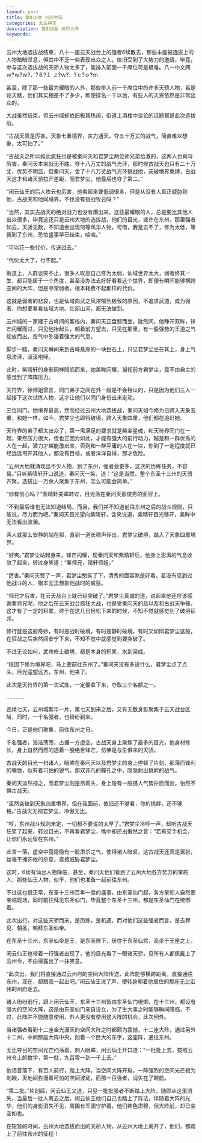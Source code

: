 ```yaml
---
layout: post
title: 第818章 州府大阵
categories: 太古神王
description: 第818章 州府大阵
keywords:
---
```


云州大地选拔战结束，八十一座云天战台上的强者6续散去，那些未能被选拔上的人物暗暗叹息，但其中不乏一些表现出众之人，依旧受到了大势力的邀请，毕竟，参与这次选拔战的天骄人物太多了，能排入前面一千席位可是极难。八一中文网  ｗ?ｗ?ｗ?．?８?１ ｚ?ｗ?．?ｃ?ｏ?ｍ

甚至，除了那一些最为耀眼的人外，那些排入前一千席位中的许多天骄人物，若是论天赋，他们其实相差不了多少，即便排名一千以后，有些人的天资依然是非常出众的。

大战虽然结束，但云州城却依旧极其热闹，街道上酒楼中谈论的话题都是此次选拔战。

“古战天真是厉害，天象七重境界，实力通天，夺五十万丈的战气，简直难以想象，太可怕了。”

“古战天之所以如此疯狂也是被秦问天和君梦尘两位师兄弟给激的，这两人也真叫厉害，秦问天本来战无不胜，夺十八万丈的战气光环，那时候古战天也只有二十万丈，优势不明显，但秦问天，舍了十八万丈战气光环挑战他，突破境界束缚，古战天这才和诸天骄拉开差距，而君梦尘，他最后也夺了第二。”

“闲云仙王的后人牧云也厉害，他看起来要低调很多，但是从没有人真正威胁到他，古战天和他同境界，不也没有挑战牧云吗？”

“当然，其实古战天的绝对战力也没有爆出来，这些最耀眼的人，总是要比其他人出众很多，毕竟这还只是云州大地的选拔战，他们的目光，或许在东州，那里强者如云，天骄无数，不知道会出现何等风华人物，可惜，我是去不了，修为太低，等我到了东州，恐怕盛事早已结束，哈哈。”

“可以花一些代价，传送过去。”

“代价太大了，付不起。”

街道上，人群谈笑不止，很多人叹息自己修为太弱，仙域世界太大，弱者终其一生，都只能居于一个角度，甚至没办法去好好看看这个世界，即便有瞬间能够横跨空间的大阵，但是寻常弱者，根本耗费不起那样的代价。

这就是弱者的悲哀，也是仙域向武之风浓郁到极致的原因，不追求武道，成为强者，你想要看看仙域大地、壮丽山河，都无法做到。

云州城的一家建于古峰间的客栈内，秦问天正盘膝而坐，陡然间，他睁开双眸，锋芒闪耀而过，只见他抬起头，朝着前方望去，只见在那里，有一股强势的王道之气绽放而出，空气中弥漫着强大的气息。

脚步一踏，秦问天瞬间来到古峰悬崖的一块巨石上，只见君梦尘坐在其上，身上气息滂湃，滚滚咆哮。

此时，紫晴轩的身影同样降临而来，她美眸闪耀，凝视前方君梦尘，竟不由自主的感觉到了阵阵压力。

天符界，徐师姐曾言，同门弟子之间在外一般是不会相认的，只是因为他们三人一起接下这次试炼人物，这才让他们以同门身份出来走动。

三位同门，她境界最高，然而经过云州大地选拔战，秦问天如今修为已跨入天象五重，和她一样，如今，君梦尘也即将破境，跨入天象四重，他们都在追赶她。

天符界的弟子都太出众了，第一需满足的要求就是紫金星魂，和天符界同门在一起，果然压力很大，但也正因为如此，才能有强大的前行动力，越是和一群优秀的人在一起，潜力才越能激出来，否则和一群平庸的人在一块，你到了一定程度就已经远远甩开其他人，都没有目标，或者洋洋自得，那才危险。

“云州大地就涌现出不少人物，到了东州，强者会更多，这次的历练任务，不容易。”只听紫晴轩开口说道，秦问天一笑，道：“这是当然，整个东圣十三州的天骄齐聚，选拔出一万余人聚集于东州，怎么可能会简单。”

“你有信心吗？”紫晴轩美眸转过，目光落在秦问天那俊秀的面容上。

“不到最后谁也无法知道结局，而且，我们并不知道前往东州之后的战斗规则，只能说，尽力而为吧。”秦问天目光望向紫晴轩，含笑说道，紫晴轩目光移开，美眸中无法看出波澜。

两人就那么安静的站在那，直到一道长啸声传出，君梦尘破境，踏入了天象四重境界。

“好爽。”君梦尘站起身来，锋芒闪耀，现秦问天和紫晴轩后，他身上澎湃的气息收敛了起来，转过身笑道：“秦师兄，晴轩师姐。”

“厉害。”秦问天赞了一声，君梦尘憨笑了下，清秀的面容煞是好看，若没有见到过他战斗的人，根本无法想象他战时的疯狂。

“师兄才厉害，在云天战台上就已经突破了。”君梦尘真诚的道，说起来他还应该感谢秦师兄呢，他之后在云天战台疯狂大战，也是受秦问天的启以及和古战天争锋，这才有了一定的积累，终于在这几日轻松下来的时候，不知不觉就感觉到了破境征兆。

修行就是这般奇妙，有时是战时破境，有时是静时破境，有时又如同君梦尘这般，在狂战之后突然间安宁下来，不知不觉中就感觉到要突破了。

不过无论如何，武命修士破境，都是本身的积累，水到渠成。

“稳固下修为境界吧，马上要前往东州了。”秦问天没有多说什么，君梦尘点了点头，目光遥望远方，东州，他来了。

此次是天符界的第一次试炼，一定要拿下来，夺取三个名额之一。

…………

连续七天，云州城繁华一片，第七天到来之后，又有无数身影聚集于云天战台区域，同时，一千名强者，也纷纷到来。

今日，正是他们聚集，前往东州之日。

千名强者，浩浩荡荡，占据一方虚空，古战天身上聚焦了最多的目光，他身材修长，身上自然而然的透着一股绝世锋芒，仿佛是与生俱来的天骄。

古战天的目光一扫诸人，眼眸在秦问天以及君梦尘的身上停顿了片刻，那薄而锋利的嘴唇，似有着可怕的锐气，那双非凡的瞳孔之中，隐隐射出挑衅的战气。

秦问天淡然视之，而君梦尘则是昂着头，身上隐有一股摄人气势扑面而出，怡然不惧古战天。

“虽然突破到天象四重境界，但在我面前，依旧还不够看，你的挑衅，还不够格。”古战天无视君梦尘，冷傲无比。

“哼，东州战斗规则未定，一切都不要说的太早了。”君梦尘冷哼一声，却听古战天狂笑了起来，转过目光，不再看君梦尘，嘴中却还出傲然之音：“若有交手机会，让你们永远留在东州。”

此言一落，虚空中竟隐隐有一股肃杀之气，使得诸人暗叹，这古战天还真是嚣张，丝毫不掩饰他的杀意，直接威胁君梦尘。

这时，6续有仙台人物降临，甚至，秦问天他们看到了云州大地各方势力的掌舵人，那些仙王人物，似乎，他们也准备一起前往东州。

不过这也很正常，东圣十三州百年一度的盛事，由东圣仙门起，各方掌舵人自然要亲临现场，同时前往拜见东圣仙门，毕竟整个东圣十三州，都是东圣仙门在统御着。

此次出行，对这些天骄而来，是历练，是机遇，而对他们这些强者而言，是去拜见、朝圣，朝拜东圣仙帝。

在东圣十三州，东圣仙帝是王，是东圣陛下，居住于东圣仙宫，高坐于王座之上。

闲云仙王也带着一行强者出现了，他的目光看了一眼诸天骄，见所有人都佩戴上了云州令，不由得露出了一抹笑意。

“此次出，我们将直接通过云州府的空间大阵传送，此阵能够横跨距离，直接通往东州，现在，都跟我一起出吧。”闲云仙王说了声，便转身朝着他居住的那座无比宏伟的州府走去。

诸人纷纷前行，跟上闲云仙王，东圣十三州皆由东圣仙门统御，在十三州，都设有强大的空间大阵，这是由东圣仙门亲自设立，为了生大事之时能够瞬间降临，不过，此阵并不能随意使用，外人更没有使用这大阵的机会，此次例外。

当诸强者看到十二座金光漫天的空间大阵之时都颇为震撼，十二座大阵，通过另外十二州，中间那座大阵中央，刻着一个巨大的东字，这座阵，通往东州。

无比夺目的空间光芒扫荡着，刺人眼眸，闲云仙王开口道：“一批批上去，按照云州令上的数字，第一批，九百零一到一千上去。”

他话音落下，有百人前行，踏上大阵，当空间大阵开启，一阵强烈的空间光芒极为刺眼，天地间弥漫着可怕的空间波动，而那一百强者，消失在了眼前。

“第二批。”片刻后，闲云仙王又道，只见一批批强者不断踏上大阵，随即从这里消失，当最后一批人离去之后，闲云仙王他们自己也踏上了阵法，伴随着大阵的光华，他们的身影消失不见，周围有军团守护着，他们神色肃穆，但大阵前，却已空空如也。

在短暂的时间，云州大地选拔而出的天骄人物，从云州大地上离开了，他们，都踏上了前往东州的征程！
